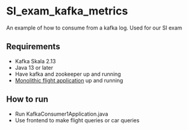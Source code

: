 # SI_exam_kafka_metrics
An example of how to consume from a kafka log. Used for our SI exam

## Requirements
- Kafka Skala 2.13
- Java 13 or later
- Have kafka and zookeeper up and running
- [Monolithic flight application](https://github.com/SOFTBoiS/SI_Exam_Monolithic_Flight_Application) up and running

## How to run
- Run KafkaConsumer1Application.java
- Use frontend to make flight queries or car queries
